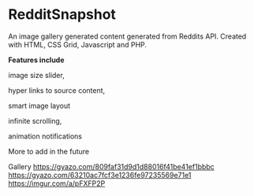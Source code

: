 # RedditSnapshot
An image gallery generated content generated from Reddits API. Created with HTML, CSS Grid, Javascript and PHP. 

**Features include**

image size slider, 

hyper links to source content, 

smart image layout 

infinite scrolling,

animation notifications


More to add in the future

Gallery
https://gyazo.com/809faf31d9d1d88016f41be41ef1bbbc
https://gyazo.com/63210ac7fcf3e1236fe97235569e71e1
https://imgur.com/a/pFXFP2P

